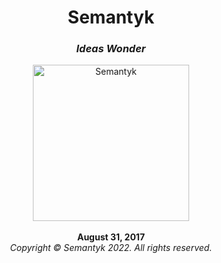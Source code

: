 <h1 align='center'>Semantyk</h1>
<h3 align='center'><i>Ideas Wonder</i></h3>
<p align='center'>
  <img alt='Semantyk' src='https://www.semantyk.com/Semantyk.png' width='250'/>
  <br>
  <br>
  <b>August 31, 2017</b>
  <br>
  <i>Copyright © Semantyk 2022. All rights reserved.</i>
</p>
